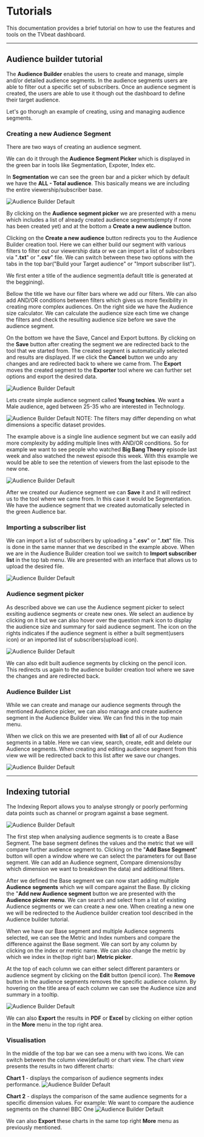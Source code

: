 # Tutorials

This documentation provides a brief tutorial on how to use the features and tools on the TVbeat dashboard. 

----

## Audience builder tutorial
The **Audience Builder** enables the users to create and manage, simple and/or detailed audience segments. In the audience segments users are able to filter out a specific set of subscribers. Once an audience segment is created, the users are able to use it though out the dashboard to define their target audience.

Let's go thorugh an example of creating, using and managing audience segments.

### Creating a new **Audience Segment**
There are two ways of creating an audience segment. 

We can do it through the **Audience Segment Picker** which is displayed in the green bar in tools like Segmentation, Expoter, Index etc.

In  **Segmentation** we can see the green bar and a picker which by default we have the **ALL - Total audience**. This basically means we 
are including the entire viewership/subscriber base. 

![Audience Builder Default](https://raw.githubusercontent.com/tvbeat/public/master/docs/img/Segmentation-Picker.png)

By clicking on the **Audience segment picker** we are presented with a menu which includes a list of already created audience 
segments(empty if none has been created yet) and at the bottom a **Create a new audience** button. 

Clicking on the **Create a new audience** button redirects you to the Audience Builder creation tool. Here we can either build our segment
with various filters to filter out our viewership data or we can import a list of subscribers via "**.txt**" or "**.csv**" file. We can 
switch between these two options with the tabs in the top bar("Build your Target audience" or "Import subscriber list").

We first enter a title of the audience segment(a default title is generated at the beggining). 

Bellow the title we have our filter bars where we add our filters. We can also add AND/OR conditions between filters 
which gives us more flexibility in creating more complex audiences. On the right side we have the Audience size calculator. We can calculate the audience size each time we change the filters and check the resulting audience size before we save the audience segment.

On the bottom we have the Save, Cancel and Export buttons. By clicking on the **Save** button after creating the segment we are redirected back to the tool that we started from. The created segment is automatically selected and results are displayed. If we click the **Cancel** button we undo any changes and are redirected back to where we came from. The **Export** moves the created segment to the **Exporter** tool where we can further set options and export the desired data.

![Audience Builder Default](https://raw.githubusercontent.com/tvbeat/public/master/docs/img/audience-builder-default.png)

Lets create simple audience segment called **Young techies**. We want a Male audience, aged between 25-35 who are interested in Technology.

![Audience Builder Default](https://raw.githubusercontent.com/tvbeat/public/master/docs/img/young-techies-example.png)
NOTE: The filters may differ depending on what dimensions a specific dataset provides.

The example above is a single line audience segment but we can easily add more complexity by adding multiple lines with AND/OR conditions. So for example we want to see people who watched **Big Bang Theory** episode last week and also watched the newest episode this week. With this example we would be able to see the retention of viewers from the last episode to the new one.

![Audience Builder Default](https://raw.githubusercontent.com/tvbeat/public/master/docs/img/big-bang-theory-example.png)

After we created our Audience segment we can **Save** it and it will redirect us to the tool where we came from. In this case it would be Segmentation. We have the audience segment that we created automatically selected in the green Audience bar.

### Importing a subscriber list
We can import a list of subscribers by uploading a "**.csv**" or "**.txt**" file. This is done in the same manner that we described in the example above. When we are in the Audience Builder creation tool we switch to **Import subscriber list** in the top tab menu. We are presented with an interface that allows us to upload the desired file.

![Audience Builder Default](https://raw.githubusercontent.com/tvbeat/public/master/docs/img/import-subs.gif)

### Audience segment picker
As described above we can use the Audience segment picker to select exsiting audience segments or create new ones. We select an audience by clicking on it but we can also hover over the question mark icon to display the audience size and summary for said audience segment. The icon on the rights indicates if the audience segment is either a built segment(users icon) or an imported list of subscribers(upload icon). 

![Audience Builder Default](https://raw.githubusercontent.com/tvbeat/public/master/docs/img/Segmentation-Picker.png)

We can also edit built audience segments by clicking on the pencil icon. This redirects us again to the audience builder creation tool where we save the changes and are redirected back.

### Audience Builder List
While we can create and manage our audience segments through the mentioned Audience picker, we can also manage and create audience segment in the Audience Builder view. We can find this in the top main menu.

When we click on this we are presented with **list** of all of our Audience segments in a table. Here we can view, search, create, edit and delete our Audience segments. When creating and editing audience segment from this view we will be redirected back to this list after we save our changes.

![Audience Builder Default](https://raw.githubusercontent.com/tvbeat/public/master/docs/img/audience-builder-list.gif)


----

## Indexing tutorial
The Indexing Report allows you to analyse strongly or poorly performing data points such as channel or program against a base segment.

![Audience Builder Default](https://raw.githubusercontent.com/tvbeat/public/master/docs/index.gif)

The first step when analysing audience segments is to create a Base Segment. The base segment defines the values and the metric that we will compare further audience segment to. Clicking on the "**Add Base Segment**" button will open a window where we can select the parameters for out Base segment. We can add an Audience segment, Compare dimensions(by which dimension we want to breakdown the data) and additional filters. 

After we defined the Base segment we can now start adding multiple **Audience segments** which we will compare against the Base. By clicking the "**Add new Audience segment** button we are presented with the **Audience picker menu**. We can search and select from a list of existing Audience segments or we can create a new one. When creating a new one we will be redirected to the Audience builder creation tool described in the Audience builder tutorial.

When we have our Base segment and multiple Audience segments selected, we can see the Metric and Index numbers and compare the difference against the Base segment. We can sort by any column by clicking on the index or metric name. We can also change the metric by which we index in the(top right bar) **Metric picker**.

At the top of each column we can either select different paramters or audience segment by clicking on the **Edit** button (pencil icon). The **Remove** button in the audience segments removes the specific audience column. By hovering on the title area of each column we can see the Audience size and summary in a tooltip.

![Audience Builder Default](https://raw.githubusercontent.com/tvbeat/public/master/docs/img/index-hover.png)

We can also **Export** the results in **PDF** or **Excel** by clicking on either option in the **More** menu in the top right area.

### Visualisation
In the middle of the top bar we can see a menu with two icons. We can switch between the column view(default) or chart view. The chart view presents the results in two different charts:

**Chart 1** - displays the comparison of audience segments index performance.
![Audience Builder Default](https://raw.githubusercontent.com/tvbeat/public/master/docs/img/index-viz1.png)

**Chart 2** - displays the comparison of the same audience segments for a specific dimension values. For example: We want to compare the audience segments on the channel BBC One
![Audience Builder Default](https://raw.githubusercontent.com/tvbeat/public/master/docs/img/index-viz2.png)

We can also **Export** these charts in the same top right **More** menu as previously mentioned.




